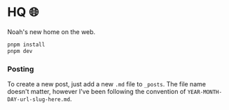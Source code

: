 # HQ 🌐

Noah's new home on the web.

```bash
pnpm install
pnpm dev
```

### Posting

To create a new post, just add a new `.md` file to `_posts`. The file name doesn't matter, however I've been following the convention of `YEAR-MONTH-DAY-url-slug-here.md`.

